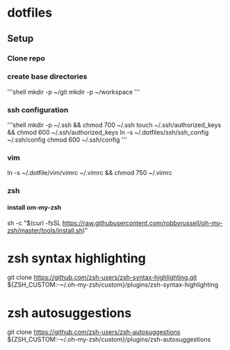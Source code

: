 # dotfiles

## Setup

### Clone repo

### create base directories

'''shell
mkdir -p ~/git
mkdir -p ~/workspace
'''

### ssh configuration

'''shell
mkdir -p ~/.ssh && chmod 700 ~/.ssh
touch ~/.ssh/authorized_keys && chmod 600 ~/.ssh/authorized_keys
ln -s ~/.dotfiles/ssh/ssh_config ~/.ssh/config
chmod 600 ~/.ssh/config
'''

### vim

ln -s ~/.dotfile/vim/vimrc ~/.vimrc && chmod 750 ~/.vimrc

### zsh

#### install om-my-zsh

sh -c "$(curl -fsSL https://raw.githubusercontent.com/robbyrussell/oh-my-zsh/master/tools/install.sh)"

# zsh syntax highlighting

git clone https://github.com/zsh-users/zsh-syntax-highlighting.git ${ZSH_CUSTOM:-~/.oh-my-zsh/custom}/plugins/zsh-syntax-highlighting

# zsh autosuggestions

git clone https://github.com/zsh-users/zsh-autosuggestions ${ZSH_CUSTOM:-~/.oh-my-zsh/custom}/plugins/zsh-autosuggestions

